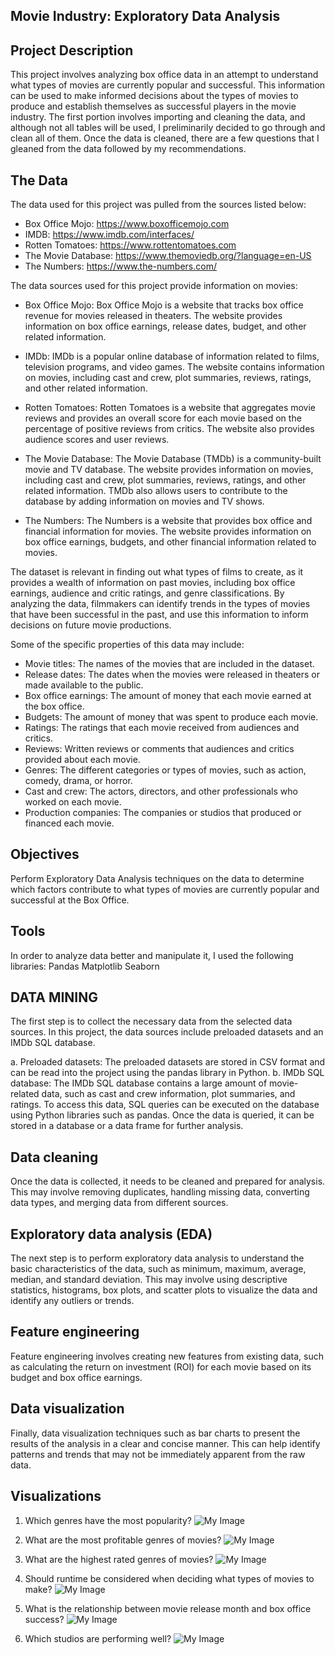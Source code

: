 ## Movie Industry: Exploratory Data Analysis

## Project Description
This project involves  analyzing box office data in an attempt to understand what types of movies are currently popular and successful. This information can be used to make informed decisions about the types of movies to produce and establish themselves as successful players in the movie industry. The first portion involves importing and cleaning the data, and although not all tables will be used, I preliminarily decided to go through and clean all of them. Once the data is cleaned, there are a few questions that I gleaned from the data followed by my recommendations.

## The Data
The data used for this project was pulled from the sources listed below:
* Box Office Mojo: https://www.boxofficemojo.com
* IMDB: https://www.imdb.com/interfaces/
* Rotten Tomatoes: https://www.rottentomatoes.com
* The Movie Database: https://www.themoviedb.org/?language=en-US
* The Numbers: https://www.the-numbers.com/   

The data sources used for this project  provide information on movies:

* Box Office Mojo: Box Office Mojo is a website that tracks box office revenue for movies released in theaters. The website provides information on box office earnings, release dates, budget, and other related information.

* IMDb: IMDb is a popular online database of information related to films, television programs, and video games. The website contains information on movies, including cast and crew, plot summaries, reviews, ratings, and other related information.

* Rotten Tomatoes: Rotten Tomatoes is a website that aggregates movie reviews and provides an overall score for each movie based on the percentage of positive reviews from critics. The website also provides audience scores and user reviews.

* The Movie Database: The Movie Database (TMDb) is a community-built movie and TV database. The website provides information on movies, including cast and crew, plot summaries, reviews, ratings, and other related information. TMDb also allows users to contribute to the database by adding information on movies and TV shows.

* The Numbers: The Numbers is a website that provides box office and financial information for movies. The website provides information on box office earnings, budgets, and other financial information related to movies.

The dataset is relevant in finding out what types of films to create, as it provides a wealth of information on past movies, including box office earnings, audience and critic ratings, and genre classifications. By analyzing the data, filmmakers can identify trends in the types of movies that have been successful in the past, and use this information to inform decisions on future movie productions.

Some of the specific properties of this data may include:

* Movie titles: The names of the movies that are included in the dataset.
* Release dates: The dates when the movies were released in theaters or made available to the public.
* Box office earnings: The amount of money that each movie earned at the box office.
* Budgets: The amount of money that was spent to produce each movie.
* Ratings: The ratings that each movie received from audiences and critics.
* Reviews: Written reviews or comments that audiences and critics provided about each movie.
* Genres: The different categories or types of movies, such as action, comedy, drama, or horror.
* Cast and crew: The actors, directors, and other professionals who worked on each movie.
* Production companies: The companies or studios that produced or financed each movie.


## Objectives
Perform Exploratory Data Analysis techniques on  the data to determine which factors contribute to what types of movies are currently popular and successful at the Box Office.

## Tools
In order to analyze data better and manipulate it, I used the following  libraries:​
Pandas​
Matplotlib​
Seaborn​

## DATA MINING
The first step is to collect the necessary data from the selected data sources. In this project, the data sources include preloaded datasets and an IMDb SQL database.

   a. Preloaded datasets: The preloaded datasets are stored in CSV format and can be read into the project using the pandas library in Python.
   b. IMDb SQL database: The IMDb SQL database contains a large amount of movie-related data, such as cast and crew information, plot summaries, and ratings. To access this data, SQL queries can be executed on the database using Python libraries such as pandas. Once the data is queried, it can be stored in a database or a data frame for further analysis.

## Data cleaning
Once the data is collected, it needs to be cleaned and prepared for analysis. This may involve removing duplicates, handling missing data, converting data types, and merging data from different sources.
## Exploratory data analysis (EDA)
The next step is to perform exploratory data analysis to understand the basic characteristics of the data, such as minimum, maximum, average, median, and standard deviation. This may involve using descriptive statistics, histograms, box plots, and scatter plots to visualize the data and identify any outliers or trends.

## Feature engineering
Feature engineering involves creating new features from existing data, such as calculating the return on investment (ROI) for each movie based on its budget and box office earnings.

## Data visualization
Finally, data visualization techniques such as bar charts to present the results of the analysis in a clear and concise manner. This can help identify patterns and trends that may not be immediately apparent from the raw data.







##  Visualizations
1. Which genres have the most popularity?
![My Image](Images/Top%2010%20most%20Popular%20Genre%20Movies.png)

2. What are the most profitable genres of movies? 
![My Image](Images/Top%2010%20Profitable%20Genres.png)

3. What are the highest rated genres of movies?
![My Image](Images/Top%2010%20Genres%20with%20the%20Highest%20Ratings.png)

4. Should runtime be considered when deciding what types of movies to make?
![My Image](Images/Runtimes%20by%20Genre.png)

5. What is the relationship between movie release month and box office success?
![My Image](Images/Box%20Office%20Performance%20by%20Release%20Month.png)

6. Which studios are performing well?
![My Image](Images/Top%20Studios.png)





